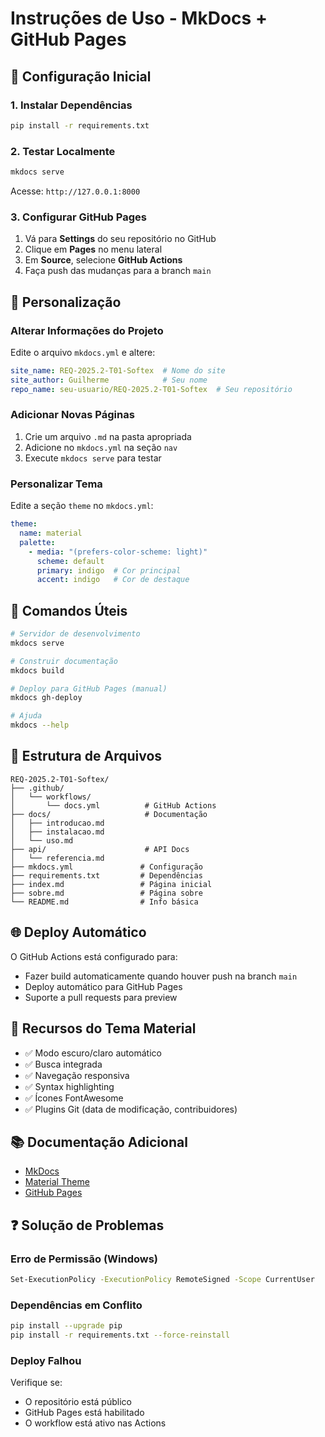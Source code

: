 # Instruções de Uso - MkDocs + GitHub Pages

## 🚀 Configuração Inicial

### 1. Instalar Dependências

```bash
pip install -r requirements.txt
```

### 2. Testar Localmente

```bash
mkdocs serve
```

Acesse: `http://127.0.0.1:8000`

### 3. Configurar GitHub Pages

1. Vá para **Settings** do seu repositório no GitHub
2. Clique em **Pages** no menu lateral
3. Em **Source**, selecione **GitHub Actions**
4. Faça push das mudanças para a branch `main`

## 📝 Personalização

### Alterar Informações do Projeto

Edite o arquivo `mkdocs.yml` e altere:

```yaml
site_name: REQ-2025.2-T01-Softex  # Nome do site
site_author: Guilherme            # Seu nome
repo_name: seu-usuario/REQ-2025.2-T01-Softex  # Seu repositório
```

### Adicionar Novas Páginas

1. Crie um arquivo `.md` na pasta apropriada
2. Adicione no `mkdocs.yml` na seção `nav`
3. Execute `mkdocs serve` para testar

### Personalizar Tema

Edite a seção `theme` no `mkdocs.yml`:

```yaml
theme:
  name: material
  palette:
    - media: "(prefers-color-scheme: light)"
      scheme: default
      primary: indigo  # Cor principal
      accent: indigo   # Cor de destaque
```

## 🔧 Comandos Úteis

```bash
# Servidor de desenvolvimento
mkdocs serve

# Construir documentação
mkdocs build

# Deploy para GitHub Pages (manual)
mkdocs gh-deploy

# Ajuda
mkdocs --help
```

## 📁 Estrutura de Arquivos

```
REQ-2025.2-T01-Softex/
├── .github/
│   └── workflows/
│       └── docs.yml          # GitHub Actions
├── docs/                     # Documentação
│   ├── introducao.md
│   ├── instalacao.md
│   └── uso.md
├── api/                      # API Docs
│   └── referencia.md
├── mkdocs.yml               # Configuração
├── requirements.txt         # Dependências
├── index.md                 # Página inicial
├── sobre.md                 # Página sobre
└── README.md                # Info básica
```

## 🌐 Deploy Automático

O GitHub Actions está configurado para:

- Fazer build automaticamente quando houver push na branch `main`
- Deploy automático para GitHub Pages
- Suporte a pull requests para preview

## 🎨 Recursos do Tema Material

- ✅ Modo escuro/claro automático
- ✅ Busca integrada
- ✅ Navegação responsiva
- ✅ Syntax highlighting
- ✅ Ícones FontAwesome
- ✅ Plugins Git (data de modificação, contribuidores)

## 📚 Documentação Adicional

- [MkDocs](https://www.mkdocs.org/)
- [Material Theme](https://squidfunk.github.io/mkdocs-material/)
- [GitHub Pages](https://pages.github.com/)

## ❓ Solução de Problemas

### Erro de Permissão (Windows)
```bash
Set-ExecutionPolicy -ExecutionPolicy RemoteSigned -Scope CurrentUser
```

### Dependências em Conflito
```bash
pip install --upgrade pip
pip install -r requirements.txt --force-reinstall
```

### Deploy Falhou
Verifique se:
- O repositório está público
- GitHub Pages está habilitado
- O workflow está ativo nas Actions
